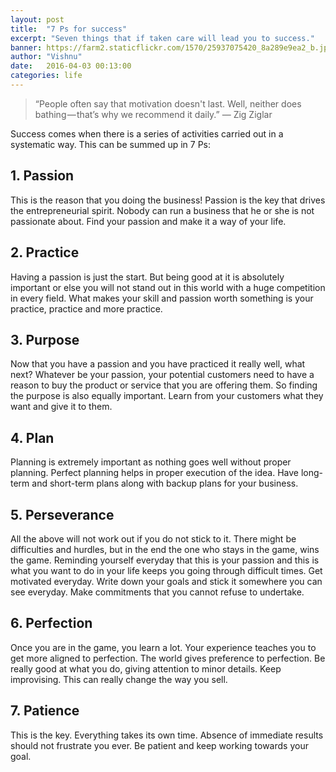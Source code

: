```yaml
---
layout: post
title:  "7 Ps for success"
excerpt: "Seven things that if taken care will lead you to success."
banner: https://farm2.staticflickr.com/1570/25937075420_8a289e9ea2_b.jpg
author: "Vishnu"
date:   2016-04-03 00:13:00
categories: life
---
```

>“People often say that motivation doesn't last. Well, neither does bathing — that’s why we recommend it daily.”
— Zig Ziglar

Success comes when there is a series of activities carried out in a systematic way. This can be summed up in 7 Ps: 

## 1. Passion

This is the reason that you doing the business! Passion is the key that drives the entrepreneurial spirit. Nobody can run a business that he or she is not passionate about. Find your passion and make it a way of your life.

## 2. Practice

Having a passion is just the start. But being good at it is absolutely important or else you will not stand out in this world with a huge competition in every field. What makes your skill and passion worth something is your practice, practice and more practice.

## 3. Purpose

Now that you have a passion and you have practiced it really well, what next? Whatever be your passion, your potential customers need to have a reason to buy the product or service that you are offering them. So finding the purpose is also equally important. Learn from your customers what they want and give it to them.

## 4. Plan

Planning is extremely important as nothing goes well without proper planning. Perfect planning helps in proper execution of the idea. Have long-term and short-term plans along with backup plans for your business.

## 5. Perseverance

All the above will not work out if you do not stick to it. There might be difficulties and hurdles, but in the end the one who stays in the game, wins the game. Reminding yourself everyday that this is your passion and this is what you want to do in your life keeps you going through difficult times. Get motivated everyday. Write down your goals and stick it somewhere you can see everyday. Make commitments that you cannot refuse to undertake.

## 6. Perfection

Once you are in the game, you learn a lot. Your experience teaches you to get more aligned to perfection. The world gives preference to perfection. Be really good at what you do, giving attention to minor details. Keep improvising. This can really change the way you sell.

## 7. Patience

This is the key. Everything takes its own time. Absence of immediate results should not frustrate you ever. Be patient and keep working towards your goal.
